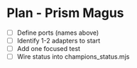 <!-- Updated: 2025-09-18T13:32:25.913Z -->
# Plan - Prism Magus

- [ ] Define ports (names above)
- [ ] Identify 1-2 adapters to start
- [ ] Add one focused test
- [ ] Wire status into champions_status.mjs
